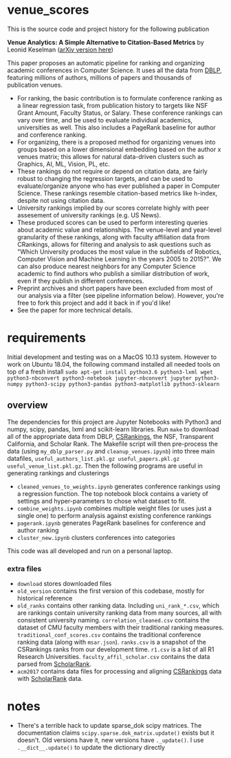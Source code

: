 # venue_scores
This is the source code and project history for the following publication

**Venue Analytics: A Simple Alternative to Citation-Based Metrics** by Leonid Keselman ([arXiv version here](https://arxiv.org/abs/1904.12573))

This paper proposes an automatic pipeline for ranking and organizing academic conferences in Computer Science. It uses all the data from [DBLP](https://dblp.org/), featuring millions of authors, millions of papers and thousands of publication venues. 
* For ranking, the basic contribution is to formulate conference ranking as a linear regression task, from publication history to targets like NSF Grant Amount, Faculty Status, or Salary. These conference rankings can vary over time, and be used to evaluate individual academics, universities as well. This also includes a PageRank baseline for author and conference ranking.
* For organizing, there is a proposed method for organizing venues into groups based on a lower dimensional embedding based on the author x venues matrix; this allows for natural data-driven clusters such as Graphics, AI, ML, Vision, PL, etc. 
* These rankings do not require or depend on citation data, are fairly robust to changing the regression targets, and can be used to evaluate/organize anyone who has ever published a paper in Computer Science. These rankings resemble citation-based metrics like h-index, despite not using citation data. 
* University rankings implied by our scores correlate highly with peer assesement of university rankings (e.g. US News).
* These produced scores can be used to perform interesting queries about academic value and relationships. The venue-level and year-level granularity of these rankings, along with faculty affiliation data from CRankings, allows for filtering and analysis to ask questions such as "Which University produces the most value in the subfields of Robotics, Computer Vision and Machine Learning in the years 2005 to 2015?". We can also produce nearest neighbors for any Computer Science academic to find authors who publish a similiar distribution of work, even if they publish in different conferences.
* Preprint archives and short papers have been excluded from most of our analysis via a filter (see pipeline information below). However, you're free to fork this project and add it back in if you'd like! 
* See the paper for more technical details. 

# requirements
Initial development and testing was on a MacOS 10.13 system. However to work on Ubuntu 18.04, the following command installed all needed tools on top of a fresh install
`sudo apt-get install python3.6 python3-lxml wget python3-nbconvert python3-notebook jupyter-nbconvert jupyter python3-numpy python3-scipy python3-pandas python3-matplotlib python3-sklearn`

## overview
The dependencies for this project are Jupyter Notebooks with Python3 and numpy, scipy, pandas, lxml and scikit-learn libraries. Run `make` to download all of the appropriate data from DBLP, [CSRankings](https://github.com/emeryberger/CSrankings), the NSF, Transparent California, and Scholar Rank. The Makefile script will then pre-process the data (using `my_dblp_parser.py` and `cleanup_venues.ipynb`) into three main datafiles, `useful_authors_list.pkl.gz useful_papers.pkl.gz useful_venue_list.pkl.gz`.  Then the following programs are useful in generating rankings and clusterings
* `cleaned_venues_to_weights.ipynb` generates conference rankings using a regression function. The top notebook block contains a variety of settings and hyper-parameters to chose what dataset to fit.
* `combine_weights.ipynb` combines multiple weight files (or uses just a single one) to perform analysis against existing conference rankings 
* `pagerank.ipynb` generates PageRank baselines for conference and author ranking
* `cluster_new.ipynb` clusters conferences into categories

This code was all developed and run on a personal laptop. 

### extra files
* `download` stores downloaded files
* `old_version` contains the first version of this codebase, mostly for historical reference
* `old_ranks` contains other ranking data. Including `uni_rank_*.csv`, which are rankings contain university ranking data from many sources, all with consistent university naming. `correlation_cleaned.csv` contains the dataset of CMU faculty members with their traditional ranking measures. `traditional_conf_scores.csv` contains the traditional conference ranking data (along with `msar.json`). `ranks.csv` is a snapshot of the CSRankings ranks from our development time. `r1.csv` is a list of all R1 Research Universities. `faculty_affil_scholar.csv` contains the data parsed from [ScholarRank](http://www.dabi.temple.edu/~vucetic/CSranking/details/). 
* `acm2017` contains data files for processing and aligning [CSRankings](https://github.com/emeryberger/CSrankings) data with [ScholarRank](http://www.dabi.temple.edu/~vucetic/CSranking/details/) data. 

# notes
* There's a terrible hack to update sparse_dok scipy matrices. The documentation claims `scipy.sparse.dok_matrix.update()` exists but it doesn't. Old versions have it, new versions have `._update()`. I use `.__dict__.update()` to update the dictionary directly

